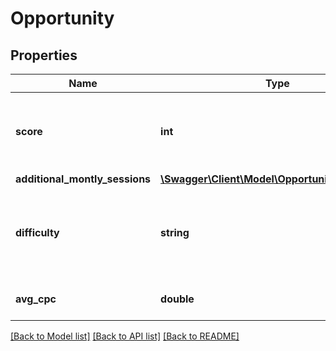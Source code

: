 # Opportunity

## Properties
Name | Type | Description | Notes
------------ | ------------- | ------------- | -------------
**score** | **int** | The Opportunity score from 0 to 10.  For the keywords where the Opportunity score is not computed, the value returned will be \&quot;N/A\&quot;. | [optional] 
**additional_montly_sessions** | [**\Swagger\Client\Model\OpportunityTop3Values**](OpportunityTop3Values.md) |  | [optional] 
**difficulty** | **string** | The Difficulty level of the keyword to rank in Top10. Possible values are \&quot;already_top_10\&quot;, \&quot;easy\&quot;, \&quot;medium\&quot;, \&quot;hard\&quot;. | [optional] 
**avg_cpc** | **double** | The keyword&#x27;s average cost per click in the currency of the campaign. | [optional] 

[[Back to Model list]](../../README.md#documentation-for-models) [[Back to API list]](../../README.md#documentation-for-api-endpoints) [[Back to README]](../../README.md)

